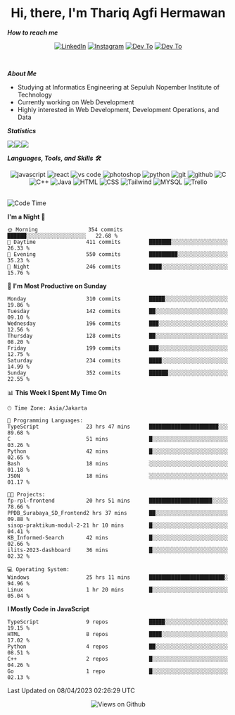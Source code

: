 <div align="center">
  <h1>Hi, there, I'm Thariq Agfi Hermawan</h1>
</div>


***How to reach me***
<p align='center'>
   <a href="https://www.linkedin.com/in/thariqagfihermawan" target="_blank"><img src="https://img.shields.io/badge/LinkedIn-0077B5?style=for-the-badge&logo=linkedin&logoColor=white" alt="LinkedIn"></a>
   <a href="https://www.instagram.com/thoriqagfi" target="_blank"><img src="https://img.shields.io/badge/Instagram-E4405F?style=for-the-badge&logo=instagram&logoColor=white" alt="Instagram"></a>
   <a href="https://medium.com/@thoriq.aghfi60" target="_blank"><img src="https://img.shields.io/badge/Medium-12100E?style=for-the-badge&logo=medium&logoColor=white" alt="Dev To"></a>
   <a href="https://linktr.ee/thoriqagfi" target="_blank"><img src="https://img.shields.io/badge/linktree-1de9b6?style=for-the-badge&logo=linktree&logoColor=white" alt="Dev To"></a>
</p>

<br>

***About Me***
- Studying at Informatics Engineering at Sepuluh Nopember Institute of Technology
- Currently working on Web Development
- Highly interested in Web Development, Development Operations, and Data

***Statistics***

<!-- [![GitHub Streak](http://github-readme-streak-stats.herokuapp.com?user=thoriqagfi&theme=dark)](https://git.io/streak-stats) -->

<div align="center">
  <div style="display: flex;">
    <img src="http://github-readme-streak-stats.herokuapp.com?user=thoriqagfi&theme=chartreuse-dark"/>
    <img src="https://github-readme-stats.vercel.app/api/top-langs/?username=thoriqagfi&layout=compact&&theme=chartreuse-dark&langs_count=8)](https://github.com/thoriqagfi"/>
    <img src="https://github-readme-stats.vercel.app/api?username=thoriqagfi&show_icons=true&theme=chartreuse-dark"/>
  </div>
</div>

<!-- [![Top Langs](https://github-readme-stats.vercel.app/api/top-langs/?username=thoriqagfi&layout=compact&&theme=chartreuse-dark&langs_count=8)](https://github.com/thoriqagfi)
< ![Agfi's GitHub stats](https://github-readme-stats.vercel.app/api?username=thoriqagfi&show_icons=true&theme=chartreuse-dark) -->

***Languages, Tools, and Skills 🛠***

  <div align="center">
    <img src="https://img.shields.io/badge/JavaScript-F7DF1E?style=for-the-badge&logo=javascript&logoColor=black" alt="javascript" />
    <img src="https://img.shields.io/badge/React-61DAFB?style=for-the-badge&logo=react&logoColor=black" alt="react" />
    <img src="https://img.shields.io/badge/vs%20code-007ACC?style=for-the-badge&logo=visual%20studio%20code&logoColor=white" alt="vs code" />
    <img src="https://img.shields.io/badge/adobe%20photoshop-31A8FF?style=for-the-badge&logo=adobe%20photoshop&logoColor=white" alt="photoshop" />
    <img src="https://img.shields.io/badge/python-3776AB?style=for-the-badge&logo=python&logoColor=white" alt="python" />
    <img src="https://img.shields.io/badge/Git-F05032?style=for-the-badge&logo=git&logoColor=white" alt="git" />
    <img src="https://img.shields.io/badge/GitHub-100000?style=for-the-badge&logo=github&logoColor=white" alt="github" />
    <img src="https://img.shields.io/badge/c-%2300599C.svg?style=for-the-badge&logo=c&logoColor=white" alt="C" />
    <img src="https://img.shields.io/badge/c++-%2300599C.svg?style=for-the-badge&logo=c%2B%2B&logoColor=white" alt="C++" />
    <img src="https://img.shields.io/badge/Java-ED8B00?style=for-the-badge&logo=java&logoColor=white" alt="Java"/>
    <img src="https://img.shields.io/badge/HTML5-E34F26?style=for-the-badge&logo=html5&logoColor=white" alt="HTML" />
    <img src="https://img.shields.io/badge/CSS-239120?&style=for-the-badge&logo=css3&logoColor=white" alt ="CSS" />
    <img src="https://img.shields.io/badge/tailwindcss-%2338B2AC.svg?style=for-the-badge&logo=tailwind-css&logoColor=white" alt="Tailwind" />
    <img src="https://img.shields.io/badge/MySQL-00000F?style=for-the-badge&logo=mysql&logoColor=white" alt="MYSQL" />
    <img src="https://img.shields.io/badge/Trello-%23026AA7.svg?style=for-the-badge&logo=Trello&logoColor=white" alt="Trello" />
  </div><br>

<!--START_SECTION:waka-->
![Code Time](http://img.shields.io/badge/Code%20Time-282%20hrs%2014%20mins-blue)

**I'm a Night 🦉** 

```text
🌞 Morning                354 commits         ██████░░░░░░░░░░░░░░░░░░░   22.68 % 
🌆 Daytime                411 commits         ███████░░░░░░░░░░░░░░░░░░   26.33 % 
🌃 Evening                550 commits         █████████░░░░░░░░░░░░░░░░   35.23 % 
🌙 Night                  246 commits         ████░░░░░░░░░░░░░░░░░░░░░   15.76 % 
```
📅 **I'm Most Productive on Sunday** 

```text
Monday                   310 commits         █████░░░░░░░░░░░░░░░░░░░░   19.86 % 
Tuesday                  142 commits         ██░░░░░░░░░░░░░░░░░░░░░░░   09.10 % 
Wednesday                196 commits         ███░░░░░░░░░░░░░░░░░░░░░░   12.56 % 
Thursday                 128 commits         ██░░░░░░░░░░░░░░░░░░░░░░░   08.20 % 
Friday                   199 commits         ███░░░░░░░░░░░░░░░░░░░░░░   12.75 % 
Saturday                 234 commits         ████░░░░░░░░░░░░░░░░░░░░░   14.99 % 
Sunday                   352 commits         ██████░░░░░░░░░░░░░░░░░░░   22.55 % 
```


📊 **This Week I Spent My Time On** 

```text
🕑︎ Time Zone: Asia/Jakarta

💬 Programming Languages: 
TypeScript               23 hrs 47 mins      ██████████████████████░░░   89.68 % 
C                        51 mins             █░░░░░░░░░░░░░░░░░░░░░░░░   03.26 % 
Python                   42 mins             █░░░░░░░░░░░░░░░░░░░░░░░░   02.65 % 
Bash                     18 mins             ░░░░░░░░░░░░░░░░░░░░░░░░░   01.18 % 
JSON                     18 mins             ░░░░░░░░░░░░░░░░░░░░░░░░░   01.17 % 

🐱‍💻 Projects: 
fp-rpl-frontend          20 hrs 51 mins      ████████████████████░░░░░   78.66 % 
PPDB_Surabaya_SD_Frontend2 hrs 37 mins       ██░░░░░░░░░░░░░░░░░░░░░░░   09.88 % 
sisop-praktikum-modul-2-21 hr 10 mins        █░░░░░░░░░░░░░░░░░░░░░░░░   04.41 % 
KB_Informed-Search       42 mins             █░░░░░░░░░░░░░░░░░░░░░░░░   02.66 % 
ilits-2023-dashboard     36 mins             █░░░░░░░░░░░░░░░░░░░░░░░░   02.32 % 

💻 Operating System: 
Windows                  25 hrs 11 mins      ████████████████████████░   94.96 % 
Linux                    1 hr 20 mins        █░░░░░░░░░░░░░░░░░░░░░░░░   05.04 % 
```

**I Mostly Code in JavaScript** 

```text
TypeScript               9 repos             █████░░░░░░░░░░░░░░░░░░░░   19.15 % 
HTML                     8 repos             ████░░░░░░░░░░░░░░░░░░░░░   17.02 % 
Python                   4 repos             ██░░░░░░░░░░░░░░░░░░░░░░░   08.51 % 
C++                      2 repos             █░░░░░░░░░░░░░░░░░░░░░░░░   04.26 % 
Go                       1 repo              █░░░░░░░░░░░░░░░░░░░░░░░░   02.13 % 
```




 Last Updated on 08/04/2023 02:26:29 UTC
<!--END_SECTION:waka-->

<div align="center">
<img src="https://komarev.com/ghpvc/?username=thoriqagfi&color=blue" alt="Views on Github" />
</div>